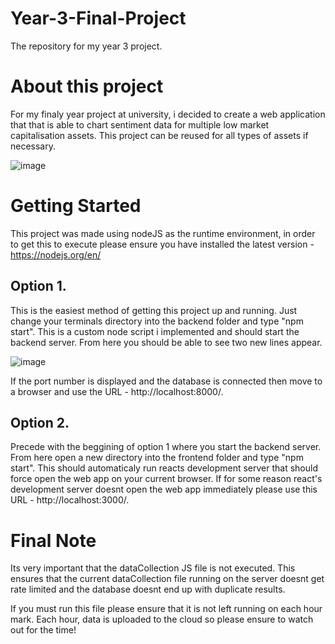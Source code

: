 # Year-3-Final-Project
The repository for my year 3 project.

# About this project
For my finaly year project at university, i decided to create a web application that that is able to chart sentiment data for multiple low market capitalisation assets. This project can be reused for all types of assets if necessary. 

![image](https://user-images.githubusercontent.com/59373724/166870623-1e53ac8c-79cb-4f21-86b4-7799853f60b7.png)


# Getting Started
This project was made using nodeJS as the runtime environment, in order to get this to execute please ensure you have installed the latest version - https://nodejs.org/en/

## Option 1.
This is the easiest method of getting this project up and running. Just change your terminals directory into the backend folder and type "npm start". This is a custom node script i implemented and should start the backend server. From here you should be able to see two new lines appear. 

![image](https://user-images.githubusercontent.com/59373724/166869984-15c88de2-a749-4054-a7f8-ec7b71f274c4.png)

If the port number is displayed and the database is connected then move to a browser and use the URL - http://localhost:8000/.

## Option 2.
Precede with the beggining of option 1 where you start the backend server. From here open a new directory into the frontend folder and type "npm start". This should automaticaly run reacts development server that should force open the web app on your current browser. If for some reason react's development server doesnt open the web app immediately please use this URL - http://localhost:3000/.

# Final Note
Its very important that the dataCollection JS file is not executed. This ensures that the current dataCollection file running on the server doesnt get rate limited and the database doesnt end up with duplicate results. 

If you must run this file please ensure that it is not left running on each hour mark. Each hour, data is uploaded to the cloud so please ensure to watch out for the time!
